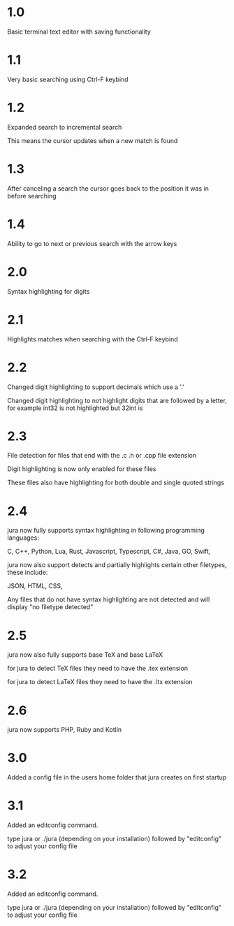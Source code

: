 # 1.0
Basic terminal text editor with saving functionality

# 1.1
Very basic searching using Ctrl-F keybind

# 1.2
Expanded search to incremental search

This means the cursor updates when a new match is found

# 1.3
After canceling a search the cursor goes back to the position it was in before searching

# 1.4
Ability to go to next or previous search with the arrow keys

# 2.0
Syntax highlighting for digits

# 2.1
Highlights matches when searching with the Ctrl-F keybind

# 2.2
Changed digit highlighting to support decimals which use a '.' 

Changed digit highlighting to not highlight digits that are followed by a letter, for example int32 is not highlighted but 32int is

# 2.3
File detection for files that end with the .c .h or .cpp file extension

Digit highlighting is now only enabled for these files

These files also have highlighting for both double and single quoted strings

# 2.4
jura now fully supports syntax highlighting in following programming languages:

C,
C++,
Python,
Lua,
Rust,
Javascript,
Typescript,
C#,
Java,
GO,
Swift,

jura now also support detects and partially highlights certain other filetypes, these include:

JSON,
HTML,
CSS,

Any files that do not have syntax highlighting are not detected and will display "no filetype detected"

# 2.5
jura now also fully supports base TeX and base LaTeX

for jura to detect TeX files they need to have the .tex extension

for jura to detect LaTeX files they need to have the .ltx extension

# 2.6
jura now supports PHP, Ruby and Kotlin

# 3.0
Added a config file in the users home folder that jura creates on first startup

# 3.1
Added an editconfig command. 

type jura or ./jura (depending on your installation) followed by "editconfig" to adjust your config file

# 3.2
Added an editconfig command. 

type jura or ./jura (depending on your installation) followed by "editconfig" to adjust your config file